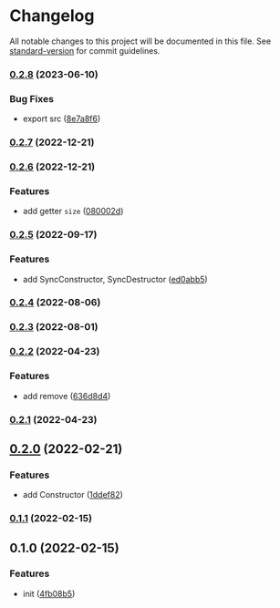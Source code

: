 # Changelog

All notable changes to this project will be documented in this file. See [standard-version](https://github.com/conventional-changelog/standard-version) for commit guidelines.

### [0.2.8](https://github.com/BlackGlory/extra-defer/compare/v0.2.7...v0.2.8) (2023-06-10)


### Bug Fixes

* export src ([8e7a8f6](https://github.com/BlackGlory/extra-defer/commit/8e7a8f645046876cdc05a2cbc6ceed4c4b03ce34))

### [0.2.7](https://github.com/BlackGlory/extra-defer/compare/v0.2.6...v0.2.7) (2022-12-21)

### [0.2.6](https://github.com/BlackGlory/extra-defer/compare/v0.2.5...v0.2.6) (2022-12-21)


### Features

* add getter `size` ([080002d](https://github.com/BlackGlory/extra-defer/commit/080002df817988871f73ebdd775cda808ce288e6))

### [0.2.5](https://github.com/BlackGlory/extra-defer/compare/v0.2.4...v0.2.5) (2022-09-17)


### Features

* add SyncConstructor, SyncDestructor ([ed0abb5](https://github.com/BlackGlory/extra-defer/commit/ed0abb50e10463cf226f0175f8f94376bd8543b0))

### [0.2.4](https://github.com/BlackGlory/extra-defer/compare/v0.2.3...v0.2.4) (2022-08-06)

### [0.2.3](https://github.com/BlackGlory/extra-defer/compare/v0.2.2...v0.2.3) (2022-08-01)

### [0.2.2](https://github.com/BlackGlory/extra-defer/compare/v0.2.1...v0.2.2) (2022-04-23)


### Features

* add remove ([636d8d4](https://github.com/BlackGlory/extra-defer/commit/636d8d4b8737a0f04369e44cbfb8bce52560796d))

### [0.2.1](https://github.com/BlackGlory/extra-defer/compare/v0.2.0...v0.2.1) (2022-04-23)

## [0.2.0](https://github.com/BlackGlory/extra-defer/compare/v0.1.1...v0.2.0) (2022-02-21)


### Features

* add Constructor ([1ddef82](https://github.com/BlackGlory/extra-defer/commit/1ddef822b7aa12bce3108aec40c1fb7134faac6d))

### [0.1.1](https://github.com/BlackGlory/destructor/compare/v0.1.0...v0.1.1) (2022-02-15)

## 0.1.0 (2022-02-15)


### Features

* init ([4fb08b5](https://github.com/BlackGlory/log/commit/4fb08b516d48f9d189fceb34aa55b71fecf43706))
